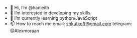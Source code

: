 - 👋 Hi, I’m @hanieith
- 👀 I’m interested in developing my skills
- 🌱 I’m currently learning python/JavaScript
- 📫 How to reach me email: shkutkoff@gmail.com telegram: @Alexmoraan
